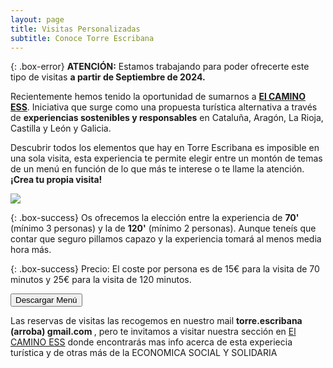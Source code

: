 ```yaml
---
layout: page
title: Visitas Personalizadas
subtitle: Conoce Torre Escribana
---
```



{: .box-error}
**ATENCIÓN:** Estamos trabajando para poder ofrecerte este tipo de visitas **a partir de Septiembre de 2024.**


<p>Recientemente hemos tenido la oportunidad de sumarnos a <a href="https://elcaminoess.com//" target="_blank"><strong>El CAMINO ESS</strong></a>. Iniciativa que surge como una propuesta turística alternativa a través de <b>experiencias sostenibles y responsables</b> en Cataluña, Aragón, La Rioja, Castilla y León y Galicia.</p> 


Descubrir todos los elementos que hay en <span class="letralogo"> Torre Escribana</span> es imposible en una sola visita, esta experiencia te permite elegir entre un montón de temas de un menú en función de lo que más te interese o te llame la atención. **¡Crea tu propia visita!**

<img class=img1 src="../assets/img/visitas/menu.jpg"/>
<br>

{: .box-success}
Os ofrecemos la elección entre la experiencia de **70'** (mínimo 3 personas) y la de **120'** (mínimo 2 personas). Aunque teneís que contar que seguro pillamos capazo y la experiencia tomará al menos media hora más.

{: .box-success}
Precio: El coste por persona es de 15€ para la visita de 70 minutos y 25€ para la visita de 120 minutos.

<a href="../assets/img/visitas/menu.jpg" download="menu-torre-escribana.jpg"><button class="letralogo">Descargar Menú</button></a>

<p>Las reservas de visitas las recogemos en nuestro mail <strong> torre.escribana (arroba) gmail.com </strong>, pero te invitamos a visitar nuestra sección en <a href="https://elcaminoess.com/itinerario/permacultureando-a-tu-aire//" target="_blank">El CAMINO ESS</a> donde encontrarás mas info acerca de esta experiecia turística y de otras más de la ECONOMICA SOCIAL Y SOLIDARIA</p> 






